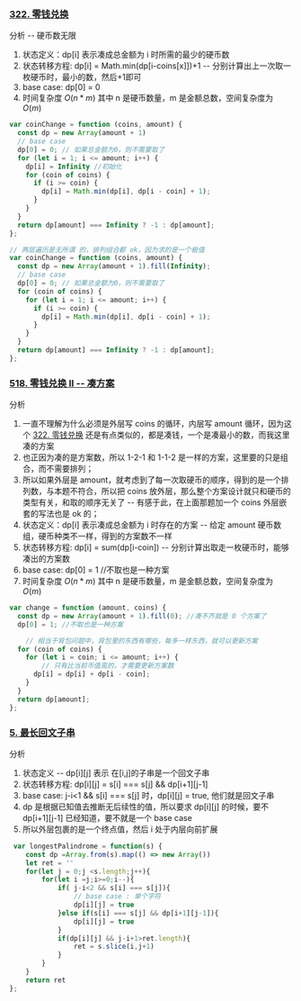 <!--
 * @Author: your name
 * @Date: 2021-08-27 08:40:41
 * @LastEditTime: 2021-08-29 22:47:45
 * @LastEditors: Please set LastEditors
 * @Description: In User Settings Edit
 * @FilePath: /LeetCode-FE-Javascript/Code/专题篇/4.动态规划/4.其他/README.md
-->

### [322. 零钱兑换](https://leetcode-cn.com/problems/coin-change/)
分析 -- 硬币数无限
1. 状态定义：dp[i] 表示凑成总金额为 i 时所需的最少的硬币数
2. 状态转移方程: dp[i] = Math.min(dp[i-coins[x]])+1 -- 分别计算出上一次取一枚硬币时，最小的数，然后+1即可
3. base case: dp[0] = 0 
4. 时间复杂度 ${O(n*m)}$ 其中 n 是硬币数量，m 是金额总数，空间复杂度为 ${O(m)}$
```javascript
var coinChange = function (coins, amount) {
  const dp = new Array(amount + 1)
  // base case
  dp[0] = 0; // 如果总金额为0，则不需要取了
  for (let i = 1; i <= amount; i++) {
    dp[i] = Infinity //初始化
    for (coin of coins) {
      if (i >= coin) {
        dp[i] = Math.min(dp[i], dp[i - coin] + 1);
      }
    }
  }
  return dp[amount] === Infinity ? -1 : dp[amount];
};

// 两层遍历是无所谓 的，排列组合都 ok，因为求的是一个极值
var coinChange = function (coins, amount) {
  const dp = new Array(amount + 1).fill(Infinity);
  // base case
  dp[0] = 0; // 如果总金额为0，则不需要取了
  for (coin of coins) {
    for (let i = 1; i <= amount; i++) {
      if (i >= coin) {
        dp[i] = Math.min(dp[i], dp[i - coin] + 1);
      }
    }
  }
  return dp[amount] === Infinity ? -1 : dp[amount];
};

```
### [518. 零钱兑换 II -- 凑方案](https://leetcode-cn.com/problems/coin-change-2/)
分析
1. 一直不理解为什么必须是外层写 coins 的循环，内层写 amount 循环，因为这个 [322. 零钱兑换](https://leetcode-cn.com/problems/coin-change/) 还是有点类似的，都是凑钱，一个是凑最小的数，而我这里凑的方案
2. 也正因为凑的是方案数，所以 1-2-1 和 1-1-2 是一样的方案，这里要的只是组合，而不需要排列；
3. 所以如果外层是 amount，就考虑到了每一次取硬币的顺序，得到的是一个排列数，与本题不符合，所以把 coins 放外层，那么整个方案设计就只和硬币的类型有关，和取的顺序无关了 -- 有感于此，在上面那题加一个 coins 外层嵌套的写法也是 ok 的；
4. 状态定义：dp[i] 表示凑成总金额为 i 时存在的方案 -- 给定 amount 硬币数组，硬币种类不一样，得到的方案数不一样
5. 状态转移方程: dp[i] = sum(dp[i-coin]) -- 分别计算出取走一枚硬币时，能够凑出的方案数
6. base case: dp[0] = 1 //不取也是一种方案
7. 时间复杂度 ${O(n*m)}$ 其中 n 是硬币数量，m 是金额总数，空间复杂度为 ${O(m)}$
```javascript
var change = function (amount, coins) {
  const dp = new Array(amount + 1).fill(0); //凑不齐就是 0 个方案了
  dp[0] = 1; //不取也是一种方案

    // 相当于背包问题中，背包里的东西有哪些，每多一样东西，就可以更新方案
  for (coin of coins) {
    for (let i = coin; i <= amount; i++) {
        // 只有比当前币值高的，才需要更新方案数
      dp[i] = dp[i] + dp[i - coin];
    }
  }
  return dp[amount];
};

```

### [5. 最长回文子串](https://leetcode-cn.com/problems/longest-palindromic-substring/submissions/)

分析
1. 状态定义 -- dp[i][j] 表示 在[i,j]的子串是一个回文子串
2. 状态转移方程: dp[i][j] = s[i] === s[j] && dp[i+1][j-1] 
3. base case: j-i<1 && s[i] === s[j] 时，dp[i][j] = true, 他们就是回文子串
4. dp 是根据已知值去推断无后续性的值，所以要求 dp[i][j] 的时候，要不 dp[i+1][j-1] 已经知道，要不就是一个 base case
5. 所以外层包裹的是一个终点值，然后 i 处于内层向前扩展

```javascript
 var longestPalindrome = function(s) {
    const dp =Array.from(s).map(() => new Array()) 
    let ret = ''
    for(let j = 0;j <s.length;j++){
        for(let i =j;i>=0;i--){
            if( j-i<2 && s[i] === s[j]){
                // base case : 单个字符
                dp[i][j] = true
            }else if(s[i] === s[j] && dp[i+1][j-1]){
                dp[i][j] = true
            }
            if(dp[i][j] && j-i+1>ret.length){
                ret = s.slice(i,j+1)
            }
        }   
    }
    return ret
};


```